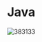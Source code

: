 # Java
![383133](https://user-images.githubusercontent.com/59316805/111807614-b46fce00-8905-11eb-9d48-10e26673f399.jpg)

